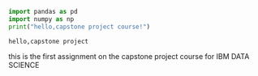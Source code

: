 ```python
import pandas as pd
import numpy as np
print("hello,capstone project course!")
```

    hello,capstone project


this is the first assignment on the capstone project course for IBM DATA SCIENCE 
